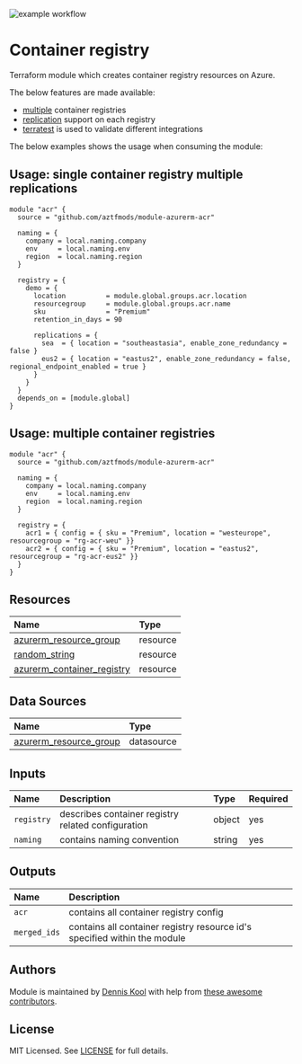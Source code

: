 ![example workflow](https://github.com/aztfmods/module-azurerm-acr/actions/workflows/validate.yml/badge.svg)

# Container registry

Terraform module which creates container registry resources on Azure.

The below features are made available:

- [multiple](#usage-multiple-container-registries) container registries
- [replication](#usage-single-container-registry-multiple-replications) support on each registry
- [terratest](https://terratest.gruntwork.io) is used to validate different integrations

The below examples shows the usage when consuming the module:

## Usage: single container registry multiple replications

```hcl
module "acr" {
  source = "github.com/aztfmods/module-azurerm-acr"

  naming = {
    company = local.naming.company
    env     = local.naming.env
    region  = local.naming.region
  }

  registry = {
    demo = {
      location          = module.global.groups.acr.location
      resourcegroup     = module.global.groups.acr.name
      sku               = "Premium"
      retention_in_days = 90

      replications = {
        sea  = { location = "southeastasia", enable_zone_redundancy = false }
        eus2 = { location = "eastus2", enable_zone_redundancy = false, regional_endpoint_enabled = true }
      }
    }
  }
  depends_on = [module.global]
}
```

## Usage: multiple container registries

```hcl
module "acr" {
  source = "github.com/aztfmods/module-azurerm-acr"

  naming = {
    company = local.naming.company
    env     = local.naming.env
    region  = local.naming.region
  }

  registry = {
    acr1 = { config = { sku = "Premium", location = "westeurope", resourcegroup = "rg-acr-weu" }}
    acr2 = { config = { sku = "Premium", location = "eastus2", resourcegroup = "rg-acr-eus2" }}
  }
}
```

## Resources

| Name | Type |
| :-- | :-- |
| [azurerm_resource_group](https://registry.terraform.io/providers/hashicorp/azurerm/latest/docs/resources/resource_group) | resource |
| [random_string](https://registry.terraform.io/providers/hashicorp/random/latest/docs/resources/string) | resource |
| [azurerm_container_registry](https://registry.terraform.io/providers/hashicorp/azurerm/latest/docs/resources/container_registry) | resource |

## Data Sources

| Name | Type |
| :-- | :-- |
| [azurerm_resource_group](https://registry.terraform.io/providers/hashicorp/azurerm/1.39.0/docs/data-sources/resource_group) | datasource |

## Inputs

| Name | Description | Type | Required |
| :-- | :-- | :-- | :-- |
| `registry` | describes container registry related configuration | object | yes |
| `naming` | contains naming convention | string | yes |

## Outputs

| Name | Description |
| :-- | :-- |
| `acr` | contains all container registry config |
| `merged_ids` | contains all container registry resource id's specified within the module|

## Authors

Module is maintained by [Dennis Kool](https://github.com/dkooll) with help from [these awesome contributors](https://github.com/aztfmods/module-azurerm-acr/graphs/contributors).

## License

MIT Licensed. See [LICENSE](https://github.com/aztfmods/module-azurerm-acr/blob/main/LICENSE) for full details.